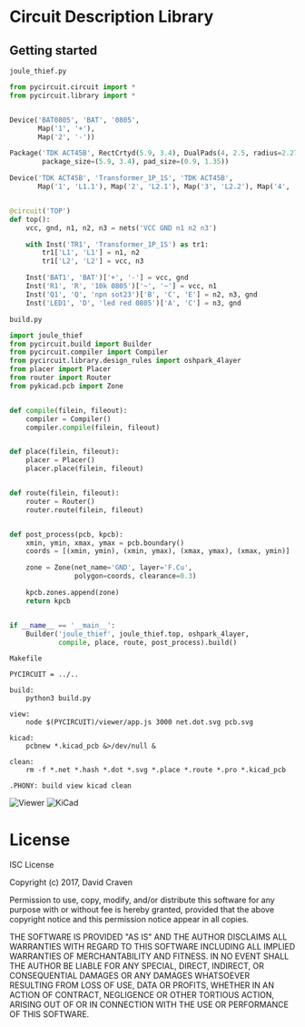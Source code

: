 # Circuit Description Library

## Getting started

`joule_thief.py`
```python
from pycircuit.circuit import *
from pycircuit.library import *


Device('BAT0805', 'BAT', '0805',
       Map('1', '+'),
       Map('2', '-'))

Package('TDK ACT45B', RectCrtyd(5.9, 3.4), DualPads(4, 2.5, radius=2.275),
        package_size=(5.9, 3.4), pad_size=(0.9, 1.35))

Device('TDK ACT45B', 'Transformer_1P_1S', 'TDK ACT45B',
       Map('1', 'L1.1'), Map('2', 'L2.1'), Map('3', 'L2.2'), Map('4', 'L1.2'))


@circuit('TOP')
def top():
    vcc, gnd, n1, n2, n3 = nets('VCC GND n1 n2 n3')

    with Inst('TR1', 'Transformer_1P_1S') as tr1:
        tr1['L1', 'L1'] = n1, n2
        tr1['L2', 'L2'] = vcc, n3

    Inst('BAT1', 'BAT')['+', '-'] = vcc, gnd
    Inst('R1', 'R', '10k 0805')['~', '~'] = vcc, n1
    Inst('Q1', 'Q', 'npn sot23')['B', 'C', 'E'] = n2, n3, gnd
    Inst('LED1', 'D', 'led red 0805')['A', 'C'] = n3, gnd
```

`build.py`
```python
import joule_thief
from pycircuit.build import Builder
from pycircuit.compiler import Compiler
from pycircuit.library.design_rules import oshpark_4layer
from placer import Placer
from router import Router
from pykicad.pcb import Zone


def compile(filein, fileout):
    compiler = Compiler()
    compiler.compile(filein, fileout)


def place(filein, fileout):
    placer = Placer()
    placer.place(filein, fileout)


def route(filein, fileout):
    router = Router()
    router.route(filein, fileout)


def post_process(pcb, kpcb):
    xmin, ymin, xmax, ymax = pcb.boundary()
    coords = [(xmin, ymin), (xmin, ymax), (xmax, ymax), (xmax, ymin)]

    zone = Zone(net_name='GND', layer='F.Cu',
                polygon=coords, clearance=0.3)

    kpcb.zones.append(zone)
    return kpcb


if __name__ == '__main__':
    Builder('joule_thief', joule_thief.top, oshpark_4layer,
            compile, place, route, post_process).build()
```

`Makefile`
```make
PYCIRCUIT = ../..

build:
	python3 build.py

view:
	node $(PYCIRCUIT)/viewer/app.js 3000 net.dot.svg pcb.svg

kicad:
	pcbnew *.kicad_pcb &>/dev/null &

clean:
	rm -f *.net *.hash *.dot *.svg *.place *.route *.pro *.kicad_pcb

.PHONY: build view kicad clean
```

![Viewer](https://user-images.githubusercontent.com/741807/34364054-39b1362e-ea82-11e7-94b7-baf712e1aeab.png)
![KiCad](https://user-images.githubusercontent.com/741807/34364057-43e7ee62-ea82-11e7-9787-84fefaecbc49.png)

# License
ISC License

Copyright (c) 2017, David Craven

Permission to use, copy, modify, and/or distribute this software for any
purpose with or without fee is hereby granted, provided that the above
copyright notice and this permission notice appear in all copies.

THE SOFTWARE IS PROVIDED "AS IS" AND THE AUTHOR DISCLAIMS ALL WARRANTIES WITH
REGARD TO THIS SOFTWARE INCLUDING ALL IMPLIED WARRANTIES OF MERCHANTABILITY
AND FITNESS. IN NO EVENT SHALL THE AUTHOR BE LIABLE FOR ANY SPECIAL, DIRECT,
INDIRECT, OR CONSEQUENTIAL DAMAGES OR ANY DAMAGES WHATSOEVER RESULTING FROM
LOSS OF USE, DATA OR PROFITS, WHETHER IN AN ACTION OF CONTRACT, NEGLIGENCE
OR OTHER TORTIOUS ACTION, ARISING OUT OF OR IN CONNECTION WITH THE USE OR
PERFORMANCE OF THIS SOFTWARE.
